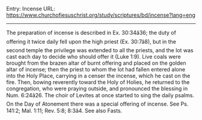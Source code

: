 Entry: Incense
URL: https://www.churchofjesuschrist.org/study/scriptures/bd/incense?lang=eng

---

The preparation of incense is described in Ex. 30:34â36; the duty of offering it twice daily fell upon the high priest (Ex. 30:7â8), but in the second temple the privilege was extended to all the priests, and the lot was cast each day to decide who should offer it (Luke 1:9). Live coals were brought from the brazen altar of burnt offering and placed on the golden altar of incense; then the priest to whom the lot had fallen entered alone into the Holy Place, carrying in a censer the incense, which he cast on the fire. Then, bowing reverently toward the Holy of Holies, he returned to the congregation, who were praying outside, and pronounced the blessing in Num. 6:24â26. The choir of Levites at once started to sing the daily psalms. On the Day of Atonement there was a special offering of incense. See Ps. 141:2; Mal. 1:11; Rev. 5:8; 8:3â4. See also Fasts.
